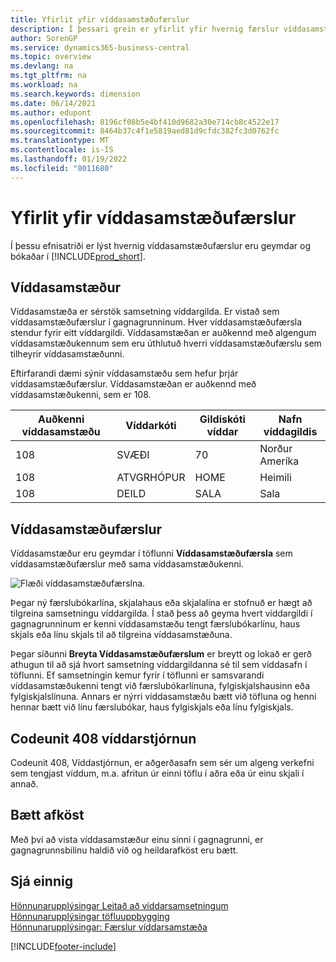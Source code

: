 ```yaml
---
title: Yfirlit yfir víddasamstæðufærslur
description: Í þessari grein er yfirlit yfir hvernig færslur víddasamstæðu eru geymdar sem víddasamstæðufærslur og hvernig þær eru bókaðar.
author: SorenGP
ms.service: dynamics365-business-central
ms.topic: overview
ms.devlang: na
ms.tgt_pltfrm: na
ms.workload: na
ms.search.keywords: dimension
ms.date: 06/14/2021
ms.author: edupont
ms.openlocfilehash: 8196cf08b5e4bf410d9682a30e714cb8c4522e17
ms.sourcegitcommit: 8464b37c4f1e5819aed81d9cfdc382fc3d0762fc
ms.translationtype: MT
ms.contentlocale: is-IS
ms.lasthandoff: 01/19/2022
ms.locfileid: "8011680"
---
```

# <a name="dimension-set-entries-overview"></a>Yfirlit yfir víddasamstæðufærslur
Í þessu efnisatriði er lýst hvernig víddasamstæðufærslur eru geymdar og bókaðar í [!INCLUDE[prod_short](includes/prod_short.md)].  

## <a name="dimension-sets"></a>Víddasamstæður  
Víddasamstæða er sérstök samsetning víddargilda. Er vistað sem víddasamstæðufærslur í gagnagrunninum. Hver víddasamstæðufærsla stendur fyrir eitt víddargildi. Víddasamstæðan er auðkennd með algengum víddasamstæðukennum sem eru úthlutuð hverri víddasamstæðufærslu sem tilheyrir víddasamstæðunni.  

Eftirfarandi dæmi sýnir víddasamstæðu sem hefur þrjár víddasamstæðufærslur. Víddasamstæðan er auðkennd með víddasamstæðukenni, sem er 108.  

|Auðkenni víddasamstæðu|Víddarkóti|Gildiskóti víddar|Nafn víddagildis|  
|----------------------|--------------------|--------------------------|--------------------------|  
|108|SVÆÐI|70|Norður Ameríka|  
|108|ATVGRHÓPUR|HOME|Heimili|  
|108|DEILD|SALA|Sala|  

## <a name="dimension-set-entries"></a>Víddasamstæðufærslur  
Víddasamstæður eru geymdar í töflunni **Víddasamstæðufærsla** sem víddasamstæðufærslur með sama víddasamstæðukenni.  

![Flæði víddasamstæðufærslna.](media/dimensionentrynav7.png "Flæði víddasamstæðufærslna")  

Þegar ný færslubókarlína, skjalahaus eða skjalalína er stofnuð er hægt að tilgreina samsetningu víddargilda. Í stað þess að geyma hvert víddargildi í gagnagrunninum er kenni víddasamstæðu tengt færslubókarlínu, haus skjals eða línu skjals til að tilgreina víddasamstæðuna.  

Þegar síðunni **Breyta Víddasamstæðufærslum** er breytt og lokað er gerð athugun til að sjá hvort samsetning víddargildanna sé til sem víddasafn í töflunni. Ef samsetningin kemur fyrir í töflunni er samsvarandi víddasamstæðukenni tengt við færslubókarlínuna, fylgiskjalshausinn eða fylgiskjalslínuna. Annars er nýrri víddasamstæðu bætt við töfluna og henni hennar bætt við línu færslubókar, haus fylgiskjals eða línu fylgiskjals.

## <a name="codeunit-408-dimension-management"></a>Codeunit 408 víddarstjórnun
Codeunit 408, Víddastjórnun, er aðgerðasafn sem sér um algeng verkefni sem tengjast víddum, m.a. afritun úr einni töflu í aðra eða úr einu skjali í annað.

## <a name="performance-improvement"></a>Bætt afköst  
Með því að vista víddasamstæður einu sinni í gagnagrunni, er gagnagrunnsbilinu haldið við og heildarafköst eru bætt.  

## <a name="see-also"></a>Sjá einnig
[Hönnunarupplýsingar Leitað að víddarsamsetningum](design-details-searching-for-dimension-combinations.md)   
[Hönnunarupplýsingar töfluuppbygging](design-details-table-structure.md)   
[Hönnunarupplýsingar: Færslur víddarsamstæða](design-details-dimension-set-entries.md)   


[!INCLUDE[footer-include](includes/footer-banner.md)]
